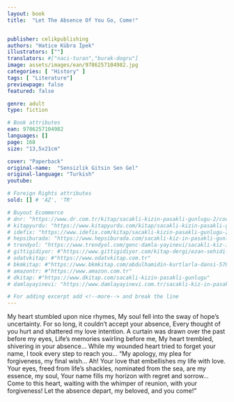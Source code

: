 ```yaml
---
layout: book
title:  "Let The Absence Of You Go, Come!"


publisher: celikpublishing
authors: "Hatice Kübra İpek"
illustrators: [""]
translators: #["naci-turan","burak-dogru"]
image: assets/images/ean/9786257104982.jpg
categories: [ "History" ]
tags: [ "Literature"]
previewpage: false
featured: false

genre: adult
type: fiction

# Book attributes
ean: 9786257104982
languages: []
page: 168
size: "13,5x21cm"

cover: "Paperback"
original-name:  "Sensizlik Gitsin Sen Gel"
original-language: "Turkish"
youtube:

# Foreign Rights attributes
sold: [] # 'AZ', 'TR'

# Buyout Ecommerce
# dnr: "https://www.dr.com.tr/kitap/sacakli-kizin-pasakli-gunlugu-2/cocuk-ve-genclik/genclik-10-yas/roman-oyku/urunno=0001893059001"
# kitapyurdu: "https://www.kitapyurdu.com/kitap/sacakli-kizin-pasakli-gunlugu-2-/560122.html&filter_name=Sa%C3%A7akl%C4%B1+K%C4%B1z%27%C4%B1n+Pasakl%C4%B1+G%C3%BCnl%C3%BC%C4%9F%C3%BC+2"
# idefix: "https://www.idefix.com/kitap/sacakli-kizin-pasakli-gunlugu-2/cocuk-ve-genclik/genclik-10-yas/roman-oyku/urunno=0001893059001"
# hepsiburada: "https://www.hepsiburada.com/sacakli-kiz-in-pasakli-gunlugu-2-damla-yayinevi-p-HBV000012ER86"
# trendyol: "https://www.trendyol.com/genc-damla-yayinevi/sacakli-kiz-in-pasakli-gunlugu-2-p-54825777"
# gittigidiyor: #"https://www.gittigidiyor.com/kitap-dergi/ezan-sehidi-adnan-menderes_pdp_732728793"
# odatvkitap: #"https://www.odatvkitap.com.tr"
# bkmkitap: #"https://www.bkmkitap.com/abdulhamidin-kurtlarla-dansi-578226"
# amazontr: #"https://www.amazon.com.tr"
# dkitap: #"https://www.dkitap.com/sacakli-kizin-pasakli-gunlugu"
# damlayayinevi: "https://www.damlayayinevi.com.tr/sacakli-kiz-in-pasakli-gunlugu-2-bu-iste-bi-terslik-var"

# For adding excerpt add <!--more--> and break the line
---
```

My heart stumbled upon nice rhymes,
My soul fell into the sway of hope’s uncertainty.
For so long, it couldn’t accept your absence,
Every thought of you hurt and shattered my love
intention.
A curtain was drawn over the past before my eyes,
Life’s memories swirling before me,
My heart trembled, shivering in your absence...
While my wounded heart tried to forget your name,
I took every step to reach you...
“My apology, my plea for forgiveness, my final
wish...
Ah! Your love that embellishes my life with love.
Your eyes, freed from life’s shackles, nominated
from the sea, are my essence, my soul,
Your name fills my horizon with regret and sorrow...
Come to this heart, waiting with the whimper of
reunion, with your forgiveness!
Let the absence depart, my beloved, and you
come!”
<!--more--> 

